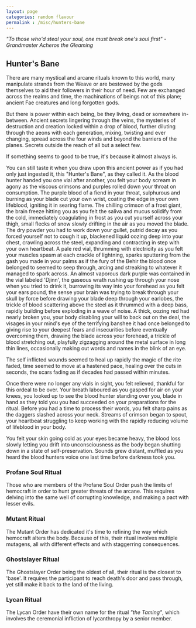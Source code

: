 ```yaml
---
layout: page
categories: random flavour
permalink : /misc/hunters-bane
---
```


*"To those who'd steal your soul, one must break one's soul first" - Grandmaster Acheros the Gleaming*
## Hunter's Bane

There are many mystical and arcane rituals known to this world, many manipulate strands from the Weave or are bestowed by the gods themselves to aid their followers in their hour of need. Few are exchanged across the realms and time, the machinations of beings not of this plane; ancient Fae creatures and long forgotten gods.

But there is power within each being, be they living, dead or somewhere in-between. Ancient secrets lingering through the veins, the mysteries of destruction and creation locked within a drop of blood, further diluting through the aeons with each generation, mixing, twisting and ever changing, spread across the four winds and beyond the barriers of the planes. Secrets outside the reach of all but a select few.

If something seems to good to be true, it's because it almost always is.

You can still taste it when you draw upon this ancient power as if you had only just ingested it, this "Hunter's Bane", as they called it. As the blood hunter handed you one vial after another, you felt your body scream in agony as the viscous crimsons and purples rolled down your throat on consumption. The purple blood of a fiend in your throat, sulphurous and burning as your blade cut your own wrist, coating the edge in your own lifeblood, igniting it in searing flame. The chilling crimson of a frost giant, the brain freeze hitting you as you felt the saliva and mucus solidify from the cold, immediately coagulating in frost as you cut yourself across your thigh, small flecks of snow slowly drifting in the air as you moved the blade. The dry powder you had to work down your gullet, putrid decay as you forced yourself not to cough it up, blackened liquid oozing deep into your chest, crawling across the steel, expanding and contracting in step with your own heartbeat. A pale red vial, thrumming with electricity as you felt your muscles spasm at each crackle of lightning, sparks sputtering from the gash you made in your palms as if the fury of the Behir the blood once belonged to seemed to seep through, arcing and streaking to whatever it managed to spark across. An almost vaporous dark purple was contained in the vial labeled 'Djinn', the gaseous wrath rushing up through your nose when you tried to drink it, burrowing its way into your forehead as you felt your ears pound, the sense your brain was trying to break through your skull by force before drawing your blade deep through your earlobes, the trickle of blood scattering above the steel as it thrummed with a deep bass, rapidly building before exploding in a wave of noise. A thick, oozing red had nearly broken you, your body disabling your will to back out on the deal, the visages in your mind's eye of the terrifying banshee it had once belonged to giving rise to your deepest fears and insecurities before eventually overcoming them, drawing the blade across your forehead, a trickle of blood stretching out, playfully zigzagging around the metal surface in long thin lines, occasionally making out words and names in the blink of an eye.

The self inflicted wounds seemed to heal up rapidly the magic of the rite faded, time seemed to move at a hastened pace, healing over the cuts in seconds, the scars fading as if decades had passed within minutes.

Once there were no longer any vials in sight, you felt relieved, thankful for this ordeal to be over. Your breath laboured as you gasped for air on your knees, you looked up to see the blood hunter standing over you, blade in hand as they told you you had succeeded on your preparations for the ritual. Before you had a time to process their words, you felt sharp pains as the daggers slashed across your neck. Streams of crimson began to spout, your heartbeat struggling to keep working with the rapidly reducing volume of lifeblood in your body.

You felt your skin going cold as your eyes became heavy, the blood loss slowly letting you drift into unconsciousness as the body began shutting down in a state of self-preservation. Sounds grew distant, muffled as you heard the blood hunters voice one last time before darkness took you.

### Profane Soul Ritual

Those who are members of the Profane Soul Order push the limits of hemocraft in order to hunt greater threats of the arcane. This requires delving into the same well of corrupting knowledge, and making a pact with lesser evils.

### Mutant Ritual

The Mutant Order has dedicated it's time to refining the way which hemocraft alters the body. Because of this, their ritual involves multiple mutagens, all with different effects and with staggerring consequences.

### Ghostslayer Ritual

The Ghostslayer Order being the oldest of all, their ritual is the closest to 'base'. It requires the participant to reach death's door and pass through, yet still make it back to the land of the living.

### Lycan Ritual

The Lycan Order have their own name for the ritual *"the Taming"*, which involves the ceremonial infliction of lycanthropy by a senior member. 